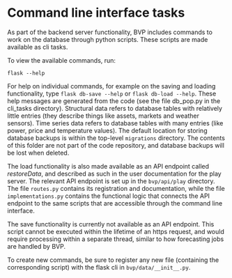 # Command line interface tasks

As part of the backend server functionality, BVP includes commands to work on the database through python scripts.
These scripts are made available as cli tasks.

To view the available commands, run:

    flask --help  

For help on individual commands, for example on the saving and loading functionality, type `flask db-save --help` or `flask db-load --help`.
These help messages are generated from the code (see the file db_pop.py in the cli_tasks directory).
Structural data refers to database tables with relatively little entries (they describe things like assets, markets and weather sensors).
Time series data refers to database tables with many entries (like power, price and temperature values).
The default location for storing database backups is within the top-level `migrations` directory.
The contents of this folder are not part of the code repository, and database backups will be lost when deleted.

The load functionality is also made available as an API endpoint called _restoreData_, and described as such in the user documentation for the play server.
The relevant API endpoint is set up in the `bvp/api/play` directory.
The file `routes.py` contains its registration and documentation, while the file `implementations.py` contains the functional logic that connects the API endpoint to the same scripts that are accessible through the command line interface.

The save functionality is currently not available as an API endpoint.
This script cannot be executed within the lifetime of an https request, and would require processing within a separate thread, similar to how forecasting jobs are handled by BVP.

To create new commands, be sure to register any new file (containing the corresponding script) with the flask cli in `bvp/data/__init__.py`.
